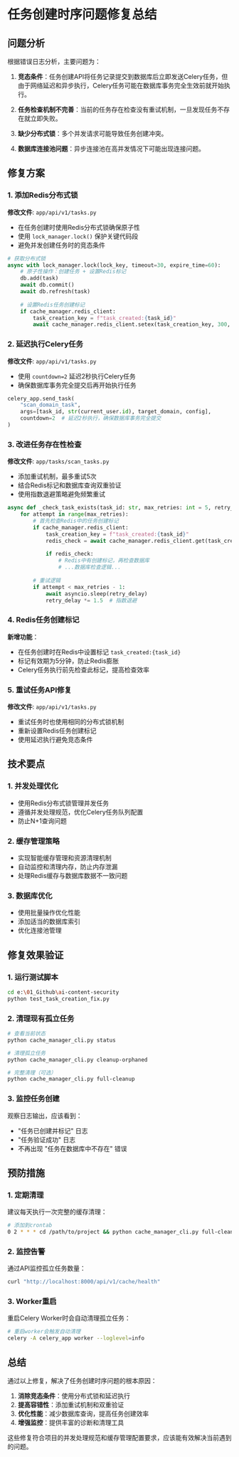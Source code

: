 # 任务创建时序问题修复总结

## 问题分析

根据错误日志分析，主要问题为：

1. **竞态条件**：任务创建API将任务记录提交到数据库后立即发送Celery任务，但由于网络延迟和异步执行，Celery任务可能在数据库事务完全生效前就开始执行。

2. **任务检查机制不完善**：当前的任务存在检查没有重试机制，一旦发现任务不存在就立即失败。

3. **缺少分布式锁**：多个并发请求可能导致任务创建冲突。

4. **数据库连接池问题**：异步连接池在高并发情况下可能出现连接问题。

## 修复方案

### 1. 添加Redis分布式锁

**修改文件**: `app/api/v1/tasks.py`

- 在任务创建时使用Redis分布式锁确保原子性
- 使用 `lock_manager.lock()` 保护关键代码段
- 避免并发创建任务时的竞态条件

```python
# 获取分布式锁
async with lock_manager.lock(lock_key, timeout=30, expire_time=60):
    # 原子性操作：创建任务 + 设置Redis标记
    db.add(task)
    await db.commit()
    await db.refresh(task)
    
    # 设置Redis任务创建标记
    if cache_manager.redis_client:
        task_creation_key = f"task_created:{task_id}"
        await cache_manager.redis_client.setex(task_creation_key, 300, "created")
```

### 2. 延迟执行Celery任务

**修改文件**: `app/api/v1/tasks.py`

- 使用 `countdown=2` 延迟2秒执行Celery任务
- 确保数据库事务完全提交后再开始执行任务

```python
celery_app.send_task(
    "scan_domain_task", 
    args=[task_id, str(current_user.id), target_domain, config],
    countdown=2  # 延迟2秒执行，确保数据库事务完全提交
)
```

### 3. 改进任务存在性检查

**修改文件**: `app/tasks/scan_tasks.py`

- 添加重试机制，最多重试5次
- 结合Redis标记和数据库查询双重验证
- 使用指数退避策略避免频繁重试

```python
async def _check_task_exists(task_id: str, max_retries: int = 5, retry_delay: float = 1.0) -> bool:
    for attempt in range(max_retries):
        # 首先检查Redis中的任务创建标记
        if cache_manager.redis_client:
            task_creation_key = f"task_created:{task_id}"
            redis_check = await cache_manager.redis_client.get(task_creation_key)
            
            if redis_check:
                # Redis中有创建标记，再检查数据库
                # ...数据库检查逻辑...
        
        # 重试逻辑
        if attempt < max_retries - 1:
            await asyncio.sleep(retry_delay)
            retry_delay *= 1.5  # 指数退避
```

### 4. Redis任务创建标记

**新增功能**：

- 在任务创建时在Redis中设置标记 `task_created:{task_id}`
- 标记有效期为5分钟，防止Redis膨胀
- Celery任务执行前先检查此标记，提高检查效率

### 5. 重试任务API修复

**修改文件**: `app/api/v1/tasks.py`

- 重试任务时也使用相同的分布式锁机制
- 重新设置Redis任务创建标记
- 使用延迟执行避免竞态条件

## 技术要点

### 1. 并发处理优化

- 使用Redis分布式锁管理并发任务
- 遵循并发处理规范，优化Celery任务队列配置
- 防止N+1查询问题

### 2. 缓存管理策略

- 实现智能缓存管理和资源清理机制
- 自动监控和清理内存，防止内存泄漏
- 处理Redis缓存与数据库数据不一致问题

### 3. 数据库优化

- 使用批量操作优化性能
- 添加适当的数据库索引
- 优化连接池管理

## 修复效果验证

### 1. 运行测试脚本

```bash
cd e:\01_Github\ai-content-security
python test_task_creation_fix.py
```

### 2. 清理现有孤立任务

```bash
# 查看当前状态
python cache_manager_cli.py status

# 清理孤立任务
python cache_manager_cli.py cleanup-orphaned

# 完整清理（可选）
python cache_manager_cli.py full-cleanup
```

### 3. 监控任务创建

观察日志输出，应该看到：
- "任务已创建并标记" 日志
- "任务验证成功" 日志
- 不再出现 "任务在数据库中不存在" 错误

## 预防措施

### 1. 定期清理

建议每天执行一次完整的缓存清理：

```bash
# 添加到crontab
0 2 * * * cd /path/to/project && python cache_manager_cli.py full-cleanup
```

### 2. 监控告警

通过API监控孤立任务数量：

```bash
curl "http://localhost:8000/api/v1/cache/health"
```

### 3. Worker重启

重启Celery Worker时会自动清理孤立任务：

```bash
# 重启worker会触发自动清理
celery -A celery_app worker --loglevel=info
```

## 总结

通过以上修复，解决了任务创建时序问题的根本原因：

1. **消除竞态条件**：使用分布式锁和延迟执行
2. **提高容错性**：添加重试机制和双重验证
3. **优化性能**：减少数据库查询，提高任务创建效率
4. **增强监控**：提供丰富的诊断和清理工具

这些修复符合项目的并发处理规范和缓存管理配置要求，应该能有效解决当前遇到的问题。